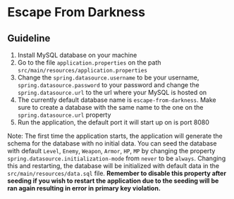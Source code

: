 # Escape From Darkness

## Guideline

1. Install MySQL database on your machine
2. Go to the file `application.properties` on the path `src/main/resources/application.properties`
3. Change the `spring.datasource.username` to be your username, `spring.datasource.password` to your password and change
   the `spring.datasource.url` to the url where your MySQL is hosted on
4. The currently default database name is `escape-from-darkness`. Make sure to create a database with the same name to
   the one on the `spring.datasource.url` property
5. Run the application, the default port it will start up on is port 8080

Note: The first time the application starts, the application will generate the schema for the database with no initial
data. You can seed the database with default `Level`, `Enemy`, `Weapon`, `Armor`, `HP`, `MP` by changing the property 
`spring.datasource.initialization-mode` from `never` to be `always`. Changing this and restarting, the database will be
initialized with default data in the `src/main/resources/data.sql` file. **Remember to disable this property after seeding if you
wish to restart the application due to the seeding will be ran again resulting in error in primary key violation.**

